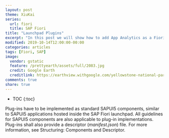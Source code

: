 ```yaml
---
layout: post
theme: XiuKai
series: 
  url: fiori
  title: SAP Fiori
title: "Launchpad Plugins"
excerpt: "In this post we will show how to add App Analytics as a Fiori Plugin that can be used to track app and page usage."
modified: 2019-10-14T12:00:00-00:00
categories: articles
tags: [Fiori, SAP]
image:
  vendor: gstatic
  feature: /prettyearth/assets/full/2083.jpg
  credit: Google Earth
  creditlink: https://earthview.withgoogle.com/yellowstone-national-park-united-states-2083
comments: true
share: true
---
```


* TOC
{:toc}

Plug-ins have to be implemented as standard SAPUI5 components, similar to SAPUI5 applications hosted inside the SAP Fiori launchpad. All guidelines for SAPUI5 components are also applicable to plug-in implementations. Plug-ins shall also provide a descriptor (*manifest.json*) file. For more information, see Structuring: Components and Descriptor.

